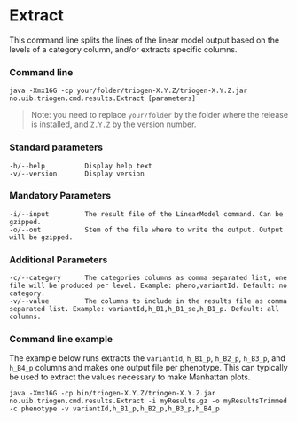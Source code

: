 # Extract

This command line splits the lines of the linear model output based on the levels of a category column, and/or extracts specific columns.


### Command line

```
java -Xmx16G -cp your/folder/triogen-X.Y.Z/triogen-X.Y.Z.jar no.uib.triogen.cmd.results.Extract [parameters]
```

> Note: you need to replace `your/folder` by the folder where the release is installed, and `Z.Y.Z` by the version number.


### Standard parameters

```
-h/--help          Display help text
-v/--version       Display version
```


### Mandatory Parameters

```
-i/--input         The result file of the LinearModel command. Can be gzipped.
-o/--out           Stem of the file where to write the output. Output will be gzipped.
```


### Additional Parameters

```
-c/--category      The categories columns as comma separated list, one file will be produced per level. Example: pheno,variantId. Default: no category.
-v/--value         The columns to include in the results file as comma separated list. Example: variantId,h_B1,h_B1_se,h_B1_p. Default: all columns.
```

### Command line example

The example below runs extracts the `variantId`, `h_B1_p`, `h_B2_p`, `h_B3_p`, and `h_B4_p` columns and makes one output file per phenotype. This can typically be used to extract the values necessary to make Manhattan plots.

```
java -Xmx16G -cp bin/triogen-X.Y.Z/triogen-X.Y.Z.jar no.uib.triogen.cmd.results.Extract -i myResults.gz -o myResultsTrimmed -c phenotype -v variantId,h_B1_p,h_B2_p,h_B3_p,h_B4_p
```

